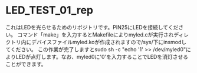 # LED_TEST_01_rep
これはLEDを光らせるためのリポジトリです。PIN25にLEDを接続してください。
コマンド「make」を入力するとMakefileによりmyled.cが実行されディレクトリ内にデバイスファイルmyled.koが作成されますので/sys/下にinsmodしてください。
この作業が完了しますとsudo sh -c "echo '1' >> /dev/myled0"によりLEDが点灯します。なお、myled0に'0'を入力することでLEDを消灯させることができます。
